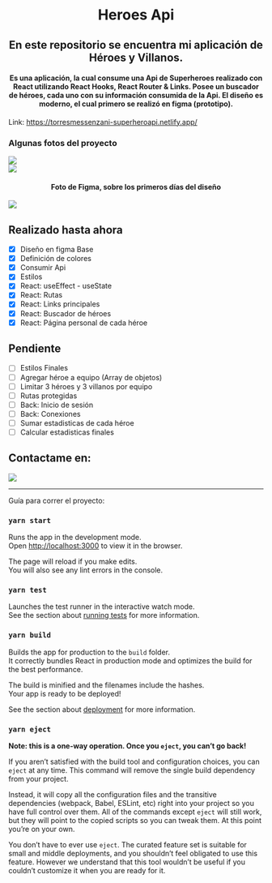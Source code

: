 <h1 align="center">Heroes Api</h1>

<h2 align="center">
En este repositorio se encuentra mi aplicación de Héroes y Villanos.
</h2>

<h4 align="center">
Es una aplicación, la cual consume una Api de Superheroes realizado con React utilizando React Hooks, React Router & Links. Posee un buscador de héroes, cada uno con su información consumida de la Api. El diseño es moderno, el cual primero se realizó en figma (prototipo).
</h4>

Link: https://torresmessenzani-superheroapi.netlify.app/

### Algunas fotos del proyecto

<img align="center" justify="center" src="https://i.postimg.cc/R0yh3bNx/12.png" />

<br>

<img align="center" justify="center" src="https://i.postimg.cc/NMXMR7H9/13.png" />

<h4 align="center">Foto de Figma, sobre los primeros días del diseño</h4>

<img align="center" justify="center" src="https://i.postimg.cc/RhQZDSGv/Group-1.png" />

## Realizado hasta ahora

- [x] Diseño en figma Base
- [x] Definición de colores
- [x] Consumir Api
- [x] Estilos
- [x] React: useEffect - useState
- [x] React: Rutas
- [x] React: Links principales
- [x] React: Buscador de héroes
- [x] React: Página personal de cada héroe

## Pendiente
- [ ] Estilos Finales
- [ ] Agregar héroe a equipo (Array de objetos)
- [ ] Limitar 3 héroes y 3 villanos por equipo
- [ ] Rutas protegidas
- [ ] Back: Inicio de sesión
- [ ] Back: Conexiones
- [ ] Sumar estadisticas de cada héroe
- [ ] Calcular estadisticas finales

## Contactame en:

<a target="_blank" href="https://www.linkedin.com/in/torresmessenzani/">
<img src="https://img.shields.io/badge/LinkedIn-0077B5?style=for-the-badge&logo=linkedin&logoColor=white" /></a>

------------------

Guía para correr el proyecto:

### `yarn start`

Runs the app in the development mode.\
Open [http://localhost:3000](http://localhost:3000) to view it in the browser.

The page will reload if you make edits.\
You will also see any lint errors in the console.

### `yarn test`

Launches the test runner in the interactive watch mode.\
See the section about [running tests](https://facebook.github.io/create-react-app/docs/running-tests) for more information.

### `yarn build`

Builds the app for production to the `build` folder.\
It correctly bundles React in production mode and optimizes the build for the best performance.

The build is minified and the filenames include the hashes.\
Your app is ready to be deployed!

See the section about [deployment](https://facebook.github.io/create-react-app/docs/deployment) for more information.

### `yarn eject`

**Note: this is a one-way operation. Once you `eject`, you can’t go back!**

If you aren’t satisfied with the build tool and configuration choices, you can `eject` at any time. This command will remove the single build dependency from your project.

Instead, it will copy all the configuration files and the transitive dependencies (webpack, Babel, ESLint, etc) right into your project so you have full control over them. All of the commands except `eject` will still work, but they will point to the copied scripts so you can tweak them. At this point you’re on your own.

You don’t have to ever use `eject`. The curated feature set is suitable for small and middle deployments, and you shouldn’t feel obligated to use this feature. However we understand that this tool wouldn’t be useful if you couldn’t customize it when you are ready for it.
